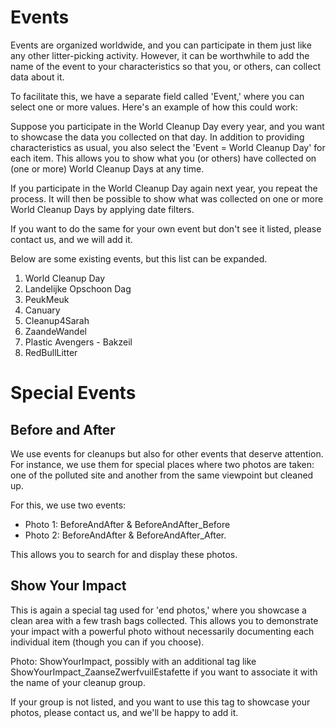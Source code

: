 # Events

Events are organized worldwide, and you can participate in them just like any other litter-picking activity. However, it can be worthwhile to add the name of the event to your characteristics so that you, or others, can collect data about it.

To facilitate this, we have a separate field called 'Event,' where you can select one or more values. Here's an example of how this could work:

Suppose you participate in the World Cleanup Day every year, and you want to showcase the data you collected on that day. In addition to providing characteristics as usual, you also select the 'Event = World Cleanup Day' for each item. This allows you to show what you (or others) have collected on (one or more) World Cleanup Days at any time.

If you participate in the World Cleanup Day again next year, you repeat the process. It will then be possible to show what was collected on one or more World Cleanup Days by applying date filters.

If you want to do the same for your own event but don't see it listed, please contact us, and we will add it.

Below are some existing events, but this list can be expanded.

1. World Cleanup Day
2. Landelijke Opschoon Dag
3. PeukMeuk
4. Canuary
5. Cleanup4Sarah
6. ZaandeWandel
7. Plastic Avengers - Bakzeil
8. RedBullLitter

# Special Events

## Before and After
We use events for cleanups but also for other events that deserve attention. For instance, we use them for special places where two photos are taken: one of the polluted site and another from the same viewpoint but cleaned up.

For this, we use two events:
- Photo 1: BeforeAndAfter & BeforeAndAfter_Before
- Photo 2: BeforeAndAfter & BeforeAndAfter_After.

This allows you to search for and display these photos.

## Show Your Impact
This is again a special tag used for 'end photos,' where you showcase a clean area with a few trash bags collected. This allows you to demonstrate your impact with a powerful photo without necessarily documenting each individual item (though you can if you choose).

Photo: ShowYourImpact, possibly with an additional tag like ShowYourImpact_ZaanseZwerfvuilEstafette if you want to associate it with the name of your cleanup group.

If your group is not listed, and you want to use this tag to showcase your photos, please contact us, and we'll be happy to add it.
